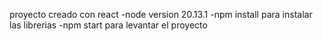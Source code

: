 proyecto creado con react
-node version 20.13.1
-npm install para instalar las librerias
-npm start para levantar el proyecto